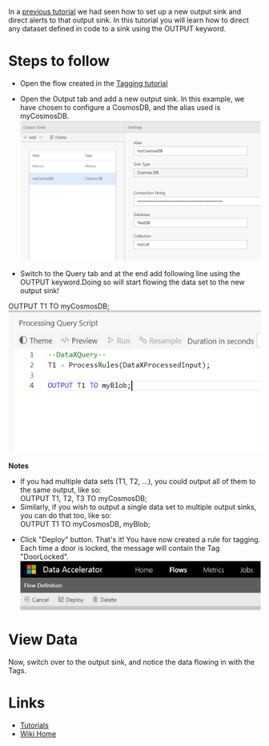 In a [previous tutorial](Set-up-new-outputs) we had seen how to set up a new output sink and direct alerts to that output sink. In this tutorial you will learn how to direct any dataset defined in code to a sink using the OUTPUT keyword. 

# Steps to follow
* Open the flow created in the [Tagging tutorial](Tagging-simple-rules)

* Open the Output tab and add a new output sink. In this example, we have chosen to configure a CosmosDB, and the alias used is myCosmosDB. <br/>
![New Rule](./tutorials/images/newcosmosdb.PNG)<br/>

* Switch to the Query tab and at the end add following line using the OUTPUT keyword.Doing so will start flowing the data set to the new output sink! <br/>

OUTPUT T1 TO myCosmosDB; <br/>
![New Output](./tutorials/images/simplerulecode.PNG)<br/>

**Notes**
- If you had multiple data sets (T1, T2, ...), you could output all of them to the same output, like so:<br/>
OUTPUT T1, T2, T3 TO myCosmosDB;
- Similarly, if you wish to output a single data set to multiple output sinks, you can do that too, like so:<br/>
OUTPUT T1 TO myCosmosDB, myBlob;

* Click "Deploy" button. That's it! You have now created a rule for tagging. Each time a door is locked, the message will contain the Tag "DoorLocked". <br/>
 ![Deploy](./tutorials/images/Deploy.PNG)

# View Data
Now, switch over to the output sink, and notice the data flowing in with the Tags. 

# Links
* [Tutorials](Tutorials)
* [Wiki Home](Home) 

